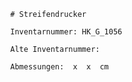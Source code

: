 
            # Streifendrucker
    
            Inventarnummer: HK_G_1056
    
            Alte Inventarnummer: 
    
            Abmessungen:  x  x  cm
            